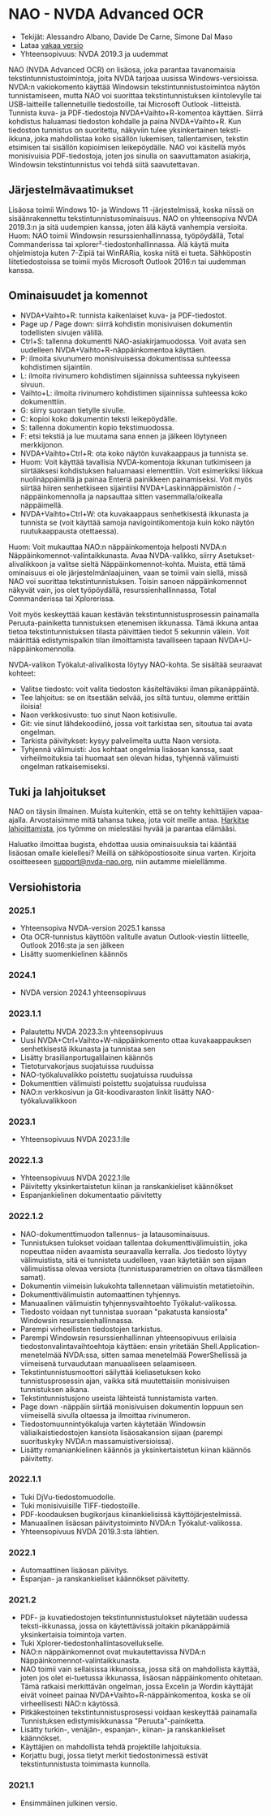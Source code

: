 # NAO - NVDA Advanced OCR

* Tekijät: Alessandro Albano, Davide De Carne, Simone Dal Maso
* Lataa [vakaa versio][1]
* Yhteensopivuus: NVDA 2019.3 ja uudemmat

NAO (NVDA Advanced OCR) on lisäosa, joka parantaa tavanomaisia tekstintunnistustoimintoja, joita NVDA tarjoaa uusissa Windows-versioissa.
NVDA:n vakiokomento käyttää Windowsin tekstintunnistustoimintoa näytön tunnistamiseen, mutta NAO voi suorittaa tekstintunnistuksen kiintolevylle tai USB-laitteille tallennetuille tiedostoille, tai Microsoft Outlook -liitteistä.
Tunnista kuva- ja PDF-tiedostoja NVDA+Vaihto+R-komentoa käyttäen.
Siirrä kohdistus haluamasi tiedoston kohdalle ja paina NVDA+Vaihto+R.
Kun tiedoston tunnistus on suoritettu, näkyviin tulee yksinkertainen teksti-ikkuna, joka mahdollistaa koko sisällön lukemisen, tallentamisen, tekstin etsimisen tai sisällön kopioimisen leikepöydälle.
NAO voi  käsitellä myös monisivuisia PDF-tiedostoja, joten jos sinulla on saavuttamaton asiakirja, Windowsin tekstintunnistus voi tehdä siitä saavutettavan.

## Järjestelmävaatimukset
Lisäosa toimii Windows 10- ja Windows 11 -järjestelmissä, koska niissä on sisäänrakennettu tekstintunnistusominaisuus.
NAO on yhteensopiva NVDA 2019.3:n ja sitä uudempien kanssa, joten älä käytä vanhempia versioita.
Huom: NAO toimii Windowsin resurssienhallinnassa, työpöydällä, Total Commanderissa tai xplorer²-tiedostonhallinnassa. Älä käytä muita ohjelmistoja kuten 7-Zipiä tai WinRARia, koska niitä ei tueta.
Sähköpostin liitetiedostoissa se toimii myös Microsoft Outlook 2016:n tai uudemman kanssa.

## Ominaisuudet ja komennot
* NVDA+Vaihto+R: tunnista kaikenlaiset kuva- ja PDF-tiedostot.
* Page up / Page down: siirrä kohdistin monisivuisen dokumentin todellisten sivujen välillä.
* Ctrl+S: tallenna dokumentti NAO-asiakirjamuodossa. Voit avata sen uudelleen NVDA+Vaihto+R-näppäinkomentoa käyttäen.
* P: ilmoita sivunumero monisivuisessa dokumentissa suhteessa kohdistimen sijaintiin.
* L: ilmoita rivinumero kohdistimen sijainnissa suhteessa nykyiseen sivuun.
* Vaihto+L: ilmoita rivinumero kohdistimen sijainnissa suhteessa koko dokumenttiin.
* G: siirry suoraan tietylle sivulle.
* C: kopioi koko dokumentin teksti leikepöydälle.
* S: tallenna dokumentin kopio tekstimuodossa.
* F: etsi tekstiä ja lue muutama sana ennen ja jälkeen löytyneen merkkijonon.
* NVDA+Vaihto+Ctrl+R: ota koko näytön kuvakaappaus ja tunnista se.
* Huom: Voit käyttää tavallisia NVDA-komentoja ikkunan tutkimiseen ja siirtääksesi kohdistuksen haluamaasi elementtiin. Voit esimerkiksi liikkua nuolinäppäimillä ja painaa Enteriä painikkeen painamiseksi. Voit myös siirtää hiiren senhetkiseen sijaintiisi NVDA+Laskinnäppäimistön / -näppäinkomennolla ja napsauttaa sitten vasemmalla/oikealla näppäimellä.
* NVDA+Vaihto+Ctrl+W: ota kuvakaappaus senhetkisestä ikkunasta ja tunnista se (voit käyttää samoja navigointikomentoja kuin koko näytön ruutukaappausta otettaessa).

Huom: Voit mukauttaa NAO:n näppäinkomentoja helposti NVDA:n Näppäinkomennot-valintaikkunasta. Avaa NVDA-valikko, siirry Asetukset-alivalikkoon ja valitse sieltä Näppäinkomennot-kohta. Muista, että tämä ominaisuus ei ole järjestelmänlaajuinen, vaan se toimii vain siellä, missä NAO voi suorittaa tekstintunnistuksen. Toisin sanoen näppäinkomennot näkyvät vain, jos olet työpöydällä, resurssienhallinnassa, Total Commanderissa tai Xplorerissa.

Voit myös keskeyttää kauan kestävän tekstintunnistusprosessin painamalla Peruuta-painiketta tunnistuksen etenemisen ikkunassa. Tämä ikkuna antaa tietoa tekstintunnistuksen tilasta päivittäen tiedot 5 sekunnin välein. Voit määrittää edistymispalkin tilan ilmoittamista tavalliseen tapaan NVDA+U-näppäinkomennolla.

NVDA-valikon Työkalut-alivalikosta löytyy NAO-kohta. Se sisältää seuraavat kohteet:
* Valitse tiedosto: voit valita tiedoston käsiteltäväksi ilman pikanäppäintä.
* Tee lahjoitus: se on itsestään selvää, jos siltä tuntuu, olemme erittäin iloisia!
* Naon verkkosivusto: tuo sinut Naon kotisivulle.
* Git: vie sinut lähdekoodiinò, jossa voit tarkistaa sen, sitoutua tai avata ongelman.
* Tarkista päivitykset: kysyy palvelimelta uutta Naon versiota.
* Tyhjennä välimuisti: Jos kohtaat ongelmia lisäosan kanssa, saat virheilmoituksia tai huomaat sen olevan hidas, tyhjennä välimuisti ongelman ratkaisemiseksi.


## Tuki ja lahjoitukset
NAO on täysin ilmainen. Muista kuitenkin, että se on tehty kehittäjien vapaa-ajalla.
Arvostaisimme mitä tahansa tukea, jota voit meille antaa.
<a href="https://nvda-nao.org/donate">Harkitse lahjoittamista</a>, jos työmme on mielestäsi hyvää ja parantaa elämääsi.

Haluatko ilmoittaa bugista, ehdottaa uusia ominaisuuksia tai kääntää lisäosan omalle kielellesi? Meillä on sähköpostiosoite sinua varten. Kirjoita osoitteeseen support@nvda-nao.org, niin autamme mielellämme.

## Versiohistoria
### 2025.1
* Yhteensopiva NVDA-version 2025.1 kanssa
* Ota OCR-tunnistus käyttöön valitulle avatun Outlook-viestin liitteelle, Outlook 2016:sta ja sen jälkeen
* Lisätty suomenkielinen käännös
### 2024.1
* NVDA version 2024.1 yhteensopivuus
### 2023.1.1
* Palautettu NVDA 2023.3:n yhteensopivuus
* Uusi NVDA+Ctrl+Vaihto+W-näppäinkomento ottaa kuvakaappauksen senhetkisestä ikkunasta ja tunnistaa sen
* Lisätty brasilianportugalilainen käännös
* Tietoturvakorjaus suojatuissa ruuduissa
* NAO-työkaluvalikko poistettu suojatuissa ruuduissa
* Dokumenttien välimuisti poistettu suojatuissa ruuduissa
* NAO:n verkkosivun ja Git-koodivaraston linkit lisätty NAO-työkaluvalikkoon

### 2023.1
* Yhteensopivuus NVDA 2023.1:lle

### 2022.1.3
* Yhteensopivuus NVDA 2022.1:lle
* Päivitetty yksinkertaistetun kiinan ja ranskankieliset käännökset
* Espanjankielinen dokumentaatio päivitetty

### 2022.1.2
* NAO-dokumenttimuodon tallennus- ja latausominaisuus.
* Tunnistuksen tulokset voidaan tallentaa dokumenttivälimuistiin, joka nopeuttaa niiden avaamista seuraavalla kerralla. Jos tiedosto löytyy välimuistista, sitä ei tunnisteta uudelleen, vaan käytetään sen sijaan välimuistissa olevaa versiota (tunnistusparametrien on oltava täsmälleen samat).
* Dokumentin viimeisin lukukohta tallennetaan välimuistin metatietoihin.
* Dokumenttivälimuistin automaattinen tyhjennys.
* Manuaalinen välimuistin tyhjennysvaihtoehto Työkalut-valikossa.
* Tiedosto voidaan nyt tunnistaa suoraan "pakatusta kansiosta" Windowsin resurssienhallinnassa.
* Parempi virheellisten tiedostojen tarkistus.
* Parempi Windowsin resurssienhallinnan yhteensopivuus erilaisia tiedostonvalintavaihtoehtoja käyttäen: ensin yritetään Shell.Application-menetelmää NVDA:ssa, sitten samaa menetelmää PowerShellissä ja viimeisenä turvaudutaan manuaaliseen selaamiseen.
* Tekstintunnistusmoottori säilyttää kieliasetuksen koko tunnistusprosessin ajan, vaikka sitä muutettaisiin monisivuisen tunnistuksen aikana.
* Tekstintunnistusjono useista lähteistä tunnistamista varten.
* Page down -näppäin siirtää monisivuisen dokumentin loppuun sen viimeisellä sivulla oltaessa ja ilmoittaa rivinumeron.
* Tiedostomuunnintyökaluja varten käytetään Windowsin väliaikaistiedostojen kansiota lisäosakansion sijaan (parempi suorituskyky NVDA:n massamuistiversioissa).
* Lisätty romaniankielinen käännös ja yksinkertaistetun kiinan käännös päivitetty.

### 2022.1.1
* Tuki DjVu-tiedostomuodolle.
* Tuki monisivuisille TIFF-tiedostoille.
* PDF-koodauksen bugikorjaus kiinankielisissä käyttöjärjestelmissä.
* Manuaalinen lisäosan päivitystoiminto NVDA:n Työkalut-valikossa.
* Yhteensopivuus NVDA 2019.3:sta lähtien.

### 2022.1
* Automaattinen lisäosan päivitys.
* Espanjan- ja ranskankieliset käännökset päivitetty.

### 2021.2
* PDF- ja kuvatiedostojen tekstintunnistustulokset näytetään uudessa teksti-ikkunassa, jossa on käytettävissä joitakin pikanäppäimiä yksinkertaisia toimintoja varten.
* Tuki Xplorer-tiedostonhallintasovellukselle.
* NAO:n näppäinkomennot ovat mukautettavissa NVDA:n Näppäinkomennot-valintaikkunasta.
* NAO toimii vain sellaisissa ikkunoissa, jossa sitä on mahdollista käyttää, joten jos olet ei-tuetussa ikkunassa, lisäosan näppäinkomento ohitetaan. Tämä ratkaisi merkittävän ongelman, jossa Excelin ja Wordin käyttäjät eivät voineet painaa NVDA+Vaihto+R-näppäinkomentoa, koska se oli virheellisesti NAO:n käytössä.
* Pitkäkestoinen tekstintunnistusprosessi voidaan keskeyttää painamalla Tunnistuksen edistymisikkunassa "Peruuta"-painiketta.
* Lisätty turkin-, venäjän-, espanjan-, kiinan- ja ranskankieliset käännökset.
* Käyttäjien on mahdollista tehdä projektille lahjoituksia.
* Korjattu bugi, jossa tietyt merkit tiedostonimessä estivät tekstintunnistusta toimimasta kunnolla.

### 2021.1
* Ensimmäinen julkinen versio.


[1]: https://nvda-nao.org/download
